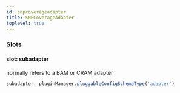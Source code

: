 ```yaml
---
id: snpcoverageadapter
title: SNPCoverageAdapter
toplevel: true
---
```


### Slots

#### slot: subadapter

normally refers to a BAM or CRAM adapter

```js
subadapter: pluginManager.pluggableConfigSchemaType('adapter')
```
